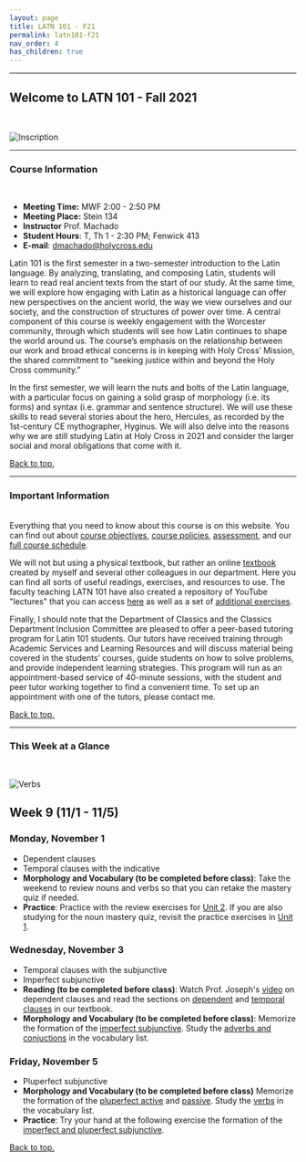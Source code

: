 ```yaml
---
layout: page
title: LATN 101 - F21
permalink: latn101-f21
nav_order: 4
has_children: true
---
```

***

## Welcome to LATN 101 - Fall 2021
&nbsp;

![Inscription](https://www.bgsu.edu/content/dam/BGSU/college-of-arts-and-sciences/rocs/images-c/Latin_Header.jpg)

***
### Course Information
&nbsp;  
- **Meeting Time:** MWF 2:00 - 2:50 PM
- **Meeting Place:** Stein 134
- **Instructor** Prof. Machado
- **Student Hours**: T, Th 1 - 2:30 PM; Fenwick 413
- **E-mail**: dmachado@holycross.edu

Latin 101 is the first semester in a two-semester introduction to the Latin language. By analyzing, translating, and composing Latin, students will learn to read real ancient texts from the start of our study. At the same time, we will explore how engaging with Latin as a historical language can offer new perspectives on the ancient world, the way we view ourselves and our society, and the construction of structures of power over time. A central component of this course is weekly engagement with the Worcester community, through which students will see how Latin continues to shape the world around us. The course’s emphasis on the relationship between our work and broad ethical concerns is in keeping with Holy Cross’ Mission, the shared commitment to “seeking justice within and beyond the Holy Cross community.”

In the first semester, we will learn the nuts and bolts of the Latin language, with a particular focus on gaining a solid grasp of morphology (i.e. its forms) and syntax (i.e. grammar and sentence structure). We will use these skills to read several stories about the hero, Hercules, as recorded by the 1st-century CE mythographer, Hyginus. We will also delve into the reasons why we are still studying Latin at Holy Cross in 2021 and consider the larger social and moral obligations that come with it.

[Back to top.](#top)

***

### Important Information
&nbsp;  
Everything that you need to know about this course is on this website. You can find out about [course objectives](https://dominicmachado.github.io/course-objectives-latn101-f21), [course policies](https://dominicmachado.github.io/schedule-course-policies-latn101-f21), [assessment](https://dominicmachado.github.io/assessment-latn101-f21), and our [full course schedule](https://dominicmachado.github.io/schedule-latn101-f21).

We will not but using a physical textbook, but rather an online [textbook](https://lingualatina.github.io/textbook/) created by myself and several other colleagues in our department. Here you can find all sorts of useful readings, exercises, and resources to use. The faculty teaching LATN 101 have also created a repository of YouTube "lectures" that you can access [here](https://www.youtube.com/channel/UCyA2aidE3BiD3idsxrJr5Hg) as well as a set of [additional exercises](https://observablehq.com/collection/@neelsmith/l3).

Finally, I should note that the Department of Classics and the Classics Department Inclusion Committee are pleased to offer a peer-based tutoring program for  Latin 101 students. Our tutors have received training through Academic Services and Learning Resources and will discuss material being covered in the students’ courses, guide students on how to solve problems, and provide independent learning strategies. This program will run as an appointment-based service of 40-minute sessions, with the student and peer tutor working together to find a convenient time.  To set up an appointment with one of the tutors, please contact me.

[Back to top.](#top)

***

### This Week at a Glance
&nbsp;  

![Verbs](https://i.pinimg.com/originals/cb/1a/f8/cb1af8f4984c32120516b7215a6ded0f.jpg)

## Week 9 (11/1 - 11/5)

### Monday, November 1
- Dependent clauses
- Temporal clauses with the indicative
- **Morphology and Vocabulary (to be completed before class)**: Take the weekend to review nouns and verbs so that you can retake the mastery quiz if needed.
- **Practice**: Practice with the review exercises for [Unit 2](https://dominicmachado.github.io/schedule-latn101-f21-unit-2#practice-exercises). If you are also studying for the noun mastery quiz, revisit the practice exercises in [Unit 1](https://dominicmachado.github.io/schedule-latn101-f21-unit-1#practice-exercises).

### Wednesday, November 3
- Temporal clauses with the subjunctive
- Imperfect subjunctive
- **Reading (to be completed before class)**: Watch Prof. Joseph's [video](https://www.youtube.com/watch?v=p6ivXrCNn4o) on dependent clauses and read the sections on [dependent](https://lingualatina.github.io/textbook/presentation/08-temporal-clauses/#dependent-clauses) and [temporal clauses](https://lingualatina.github.io/textbook/presentation/08-temporal-clauses/#temporal-clauses) in our textbook.
- **Morphology and Vocabulary (to be completed before class)**: Memorize the formation of the [imperfect subjunctive](https://lingualatina.github.io/textbook/presentation/07-subjunctive/#imperfect-subjunctive). Study the [adverbs and conjuctions](https://dominicmachado.github.io/schedule-latn101-f21-unit-3-vocabulary-conjunctions-adverbs) in the vocabulary list.

### Friday, November 5
- Pluperfect subjunctive
- **Morphology and Vocabulary (to be completed before class)** Memorize the formation of the [pluperfect active](https://lingualatina.github.io/textbook/presentation/07-subjunctive/#pluperfect-subjunctive) and [passive](https://lingualatina.github.io/textbook/presentation/07-subjunctive/#pluperfect-active-subjunctive). Study the [verbs](https://dominicmachado.github.io/schedule-latn101-f21-unit-3-vocabulary-verbs) in the vocabulary list.
- **Practice**: Try your hand at the following exercise the formation of the [imperfect and pluperfect subjunctive](link).

[Back to top.](#top)
